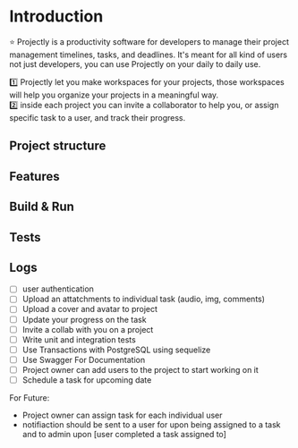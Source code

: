 # Introduction

:star: Projectly is a productivity software for developers to manage their project management timelines, tasks, and deadlines.
It's meant for all kind of users not just developers, you can use Projectly on your daily to daily use.

:one: Projectly let you make workspaces for your projects, those workspaces will help you organize your projects in a meaningful way. <br>
:two: inside each project you can invite a collaborator to help you, or assign specific task to a user, and track their progress.

## Project structure

## Features

## Build & Run

## Tests

## Logs

- [ ] user authentication
- [ ] Upload an attatchments to individual task (audio, img, comments)
- [ ] Upload a cover and avatar to project
- [ ] Update your progress on the task
- [ ] Invite a collab with you on a project
- [ ] Write unit and integration tests
- [ ] Use Transactions with PostgreSQL using sequelize
- [ ] Use Swagger For Documentation
- [ ] Project owner can add users to the project to start working on it
- [ ] Schedule a task for upcoming date

For Future:

- Project owner can assign task for each individual user
- notifiaction should be sent to a user for upon being assigned to a task and to admin upon [user completed a task assigned to]
